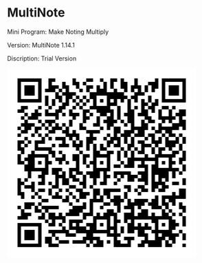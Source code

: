 # MultiNote
Mini Program: Make Noting Multiply

Version: MultiNote 1.14.1

Discription: Trial Version

![](https://github.com/iClassic-Live/MultiNote/blob/master/images/MultiNote%20Trail%20Version.jpg?raw=true)